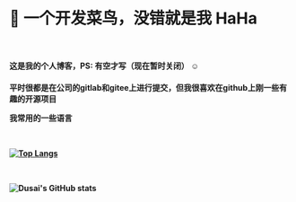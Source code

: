 <h1>👋 一个开发菜鸟，没错就是我 HaHa</h1>
<br />

<h4>这是我的个人博客，PS: 有空才写（现在暂时关闭） ☺ 

<h4>平时很都是在公司的gitlab和gitee上进行提交，但我很喜欢在github上刚一些有趣的开源项目

<p> 我常用的一些语言 </p>
<br />

[![Top Langs](https://github-readme-stats.vercel.app/api/top-langs/?username=lisentowind&layout=compact)](https://github.com/lisentowind/github-readme-stats)
<br />

<br />

![Dusai's GitHub stats](https://github-readme-stats.vercel.app/api?username=lisentowind&show_icons=true&theme=radical)


<!---
Tingfenghhh/Tingfenghhh is a ✨ special ✨ repository because its `README.md` (this file) appears on your GitHub profile.
You can click the Preview link to take a look at your changes.
--->
